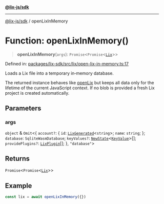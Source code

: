 [**@lix-js/sdk**](../README.md)

***

[@lix-js/sdk](../README.md) / openLixInMemory

# Function: openLixInMemory()

> **openLixInMemory**(`args`): `Promise`\<`Promise`\<[`Lix`](../type-aliases/Lix.md)\>\>

Defined in: [packages/lix-sdk/src/lix/open-lix-in-memory.ts:17](https://github.com/opral/monorepo/blob/e7cabbd11b2cf40d5b5e9666e006c5433c18e5da/packages/lix-sdk/src/lix/open-lix-in-memory.ts#L17)

Loads a Lix file into a temporary in‑memory database.

The returned instance behaves like [openLix](openLix.md) but keeps all
data only for the lifetime of the current JavaScript context. If no
blob is provided a fresh Lix project is created automatically.

## Parameters

### args

`object` & `Omit`\<\{ `account?`: \{ `id`: [`LixGenerated`](../type-aliases/LixGenerated.md)\<`string`\>; `name`: `string`; \}; `database`: `SqliteWasmDatabase`; `keyValues?`: [`NewState`](../type-aliases/NewState.md)\<[`KeyValue`](../type-aliases/KeyValue.md)\>[]; `providePlugins?`: [`LixPlugin`](../type-aliases/LixPlugin.md)[]; \}, `"database"`\>

## Returns

`Promise`\<`Promise`\<[`Lix`](../type-aliases/Lix.md)\>\>

## Example

```ts
const lix = await openLixInMemory({})
```
